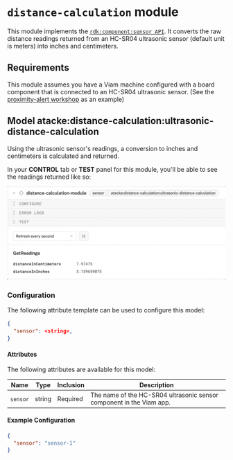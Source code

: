 # `distance-calculation` module

This module implements the [`rdk:component:sensor API`](https://docs.viam.com/dev/reference/apis/components/sensor/). It converts the raw distance readings returned from an HC-SR04 ultrasonic sensor (default unit is meters) into inches and centimeters.

## Requirements
This module assumes you have a Viam machine configured with a board component that is connected to an HC-SR04 ultrasonic sensor. (See the [proximity-alert workshop](https://codelabs.viam.com/guide/visual-proximity-alert/index.html) as an example)

## Model atacke:distance-calculation:ultrasonic-distance-calculation
Using the ultrasonic sensor's readings, a conversion to inches and centimeters is calculated and returned.

In your **CONTROL** tab or **TEST** panel for this module, you'll be able to see the readings returned like so:

!["distance calculation module returns measured distance in inches and centimeters from ultrasonic sensor](./distance-calculation-readings.gif)


### Configuration
The following attribute template can be used to configure this model:

```json
{
  "sensor": <string>,
}
```

#### Attributes

The following attributes are available for this model:

| Name          | Type   | Inclusion | Description                |
|---------------|--------|-----------|----------------------------|
| `sensor` | string  | Required  | The name of the HC-SR04 ultrasonic sensor component in the Viam app.|

#### Example Configuration

```json
{
  "sensor": "sensor-1"
}
```